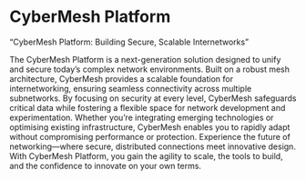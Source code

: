 # CyberMesh Platform

“CyberMesh Platform: Building Secure, Scalable Internetworks”

The CyberMesh Platform is a next-generation solution designed to unify and secure today’s complex network environments. Built on a robust mesh architecture, CyberMesh provides a scalable foundation for internetworking, ensuring seamless connectivity across multiple subnetworks. By focusing on security at every level, CyberMesh safeguards critical data while fostering a flexible space for network development and experimentation. Whether you’re integrating emerging technologies or optimising existing infrastructure, CyberMesh enables you to rapidly adapt without compromising performance or protection. Experience the future of networking—where secure, distributed connections meet innovative design. With CyberMesh Platform, you gain the agility to scale, the tools to build, and the confidence to innovate on your own terms.
